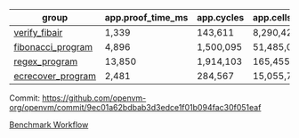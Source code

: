 | group | app.proof_time_ms | app.cycles | app.cells_used | leaf.proof_time_ms | leaf.cycles | leaf.cells_used |
| -- | -- | -- | -- | -- | -- | -- |
| [verify_fibair](https://github.com/openvm-org/openvm/blob/benchmark-results/benchmarks/verify_fibair-9ec01a62bdbab3d3edce1f01b094fac30f051eaf.md) | 1,339 |  143,611 |  8,290,426 |- | - | - |
| [fibonacci_program](https://github.com/openvm-org/openvm/blob/benchmark-results/benchmarks/fibonacci-9ec01a62bdbab3d3edce1f01b094fac30f051eaf.md) | 4,896 |  1,500,095 |  51,485,080 | 3,822 |  615,292 |  33,540,484 |
| [regex_program](https://github.com/openvm-org/openvm/blob/benchmark-results/benchmarks/regex-9ec01a62bdbab3d3edce1f01b094fac30f051eaf.md) | 13,850 |  1,914,103 |  165,455,373 | 16,028 |  2,056,261 |  154,572,925 |
| [ecrecover_program](https://github.com/openvm-org/openvm/blob/benchmark-results/benchmarks/ecrecover-9ec01a62bdbab3d3edce1f01b094fac30f051eaf.md) | 2,481 |  284,567 |  15,055,723 | 11,263 |  1,604,032 |  117,321,108 |


Commit: https://github.com/openvm-org/openvm/commit/9ec01a62bdbab3d3edce1f01b094fac30f051eaf

[Benchmark Workflow](https://github.com/openvm-org/openvm/actions/runs/13515080079)
